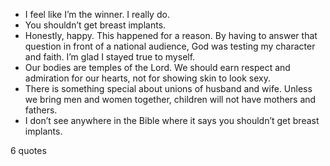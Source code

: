  - I feel like I’m the winner. I really do.
 - You shouldn’t get breast implants.
 - Honestly, happy. This happened for a reason. By having to answer that question in front of a national audience, God was testing my character and faith. I’m glad I stayed true to myself.
 - Our bodies are temples of the Lord. We should earn respect and admiration for our hearts, not for showing skin to look sexy.
 - There is something special about unions of husband and wife. Unless we bring men and women together, children will not have mothers and fathers.
 - I don’t see anywhere in the Bible where it says you shouldn’t get breast implants.

6 quotes